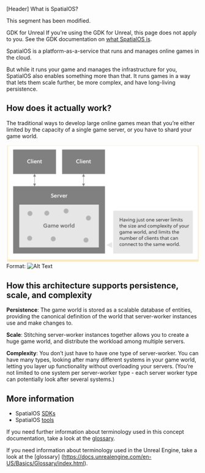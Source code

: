 [Header] What is SpatialOS?

This segment has been modified.

GDK for Unreal
If you're using the GDK for Unreal, this page does not apply to you. See the GDK documentation on [what SpatialOS is](https://documentation.improbable.io/gdk-for-unreal/docs/what-is-spatialos).

SpatialOS is a platform-as-a-service that runs and manages online games in the cloud.

But while it runs your game and manages the infrastructure for you, SpatialOS also enables something more than that. It runs games in a way that lets them scale further, be more complex, and have long-living persistence.

## How does it actually work?

The traditional ways to develop large online games mean that you’re either limited by the capacity of a single game server, or you have to shard your game world. 

![GitHub Logo](/IP.png)
Format: ![Alt Text](url)

## How this architecture supports persistence, scale, and complexity

**Persistence**: The game world is stored as a scalable database of entities, providing the canonical definition of the world that server-worker instances use and make changes to.

**Scale**: Stitching server-worker instances together allows you to create a huge game world, and distribute the workload among multiple servers.

**Complexity**: You don’t just have to have one type of server-worker. You can have many types, looking after many different systems in your game world, letting you layer up functionality without overloading your servers. (You’re not limited to one system per server-worker type - each server worker type can potentially look after several systems.)

## More information

* SpatialOS [SDKs](https://documentation.improbable.io/sdks-and-data/docs)
* SpatialOS [tools](https://documentation.improbable.io/spatialos-tools/docs)

If you need further information about terminology used in this concept documentation, take a look at the [glossary](doc:glossary).

If you need information about terminology used in the Unreal Engine, take a look at the [glossary] (https://docs.unrealengine.com/en-US/Basics/Glossary/index.html).
